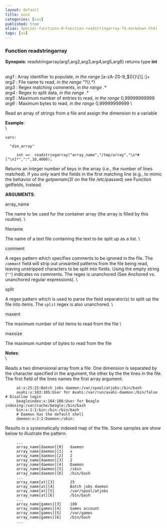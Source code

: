```yaml
---
layout: default
title: xxxx
categories: [xxx]
published: true
alias: Special-functions-0-Function-readstringarray-74.markdown.html
tags: [xx]
---
```


### Function readstringarray

**Synopsis**: readstringarray(arg1,arg2,arg3,arg4,arg5,arg6) returns
type **int**

\
 *arg1* : Array identifier to populate, *in the range*
[a-zA-Z0-9\_\$(){}\\[\\].:]+ \
 *arg2* : File name to read, *in the range* "?(/.\*) \
 *arg3* : Regex matching comments, *in the range* .\* \
 *arg4* : Regex to split data, *in the range* .\* \
 *arg5* : Maximum number of entries to read, *in the range*
0,99999999999 \
 *arg6* : Maximum bytes to read, *in the range* 0,99999999999 \

Read an array of strings from a file and assign the dimension to a
variable

**Example**:\
 \

    vars:

      "dim_array" 

         int =>  readstringarray("array_name","/tmp/array","\s*#[^\n]*",":",10,4000);

Returns an integer number of keys in the array (i.e., the number of
lines matched). If you only want the fields in the first matching line
(e.g., to mimic the behavior of the *getpwnam(3)* on the file
/etc/passwd) see Function getfields, instead.

**ARGUMENTS**:

array\_name

The name to be used for the container array (the array is filled by this
routine). \

filename

The name of a text file containing the text to be split up as a list. \

comment

A regex pattern which specifies comments to be ignored in the file. The
`comment` field will strip out unwanted patterns from the file being
read, leaving unstripped characters to be split into fields. Using the
empty string (`""`) indicates no comments. The regex is unanchored (See
Anchored vs. unanchored regular expressions). \

split

A regex pattern which is used to parse the field separator(s) to split
up the file into items. The `split` regex is also unanchored. \

maxent

The maximum number of list items to read from the file \

maxsize

The maximum number of bytes to read from the file

**Notes**:\
 \

Reads a two dimensional array from a file. One dimension is separated by
the character specified in the argument, the other by the the lines in
the file. The first field of the lines names the first array argument.

         
         at:x:25:25:Batch jobs daemon:/var/spool/atjobs:/bin/bash
         avahi:x:103:105:User for Avahi:/var/run/avahi-daemon:/bin/false    # Disallow login
         beagleindex:x:104:106:User for Beagle indexing:/var/cache/beagle:/bin/bash
         bin:x:1:1:bin:/bin:/bin/bash
         # Daemon has the default shell
         daemon:x:2:2:Daemon:/sbin:
         

Results in a systematically indexed map of the file. Some samples are
show below to illustrate the pattern.

         ...
         array_name[daemon][0]   daemon
         array_name[daemon][1]   x
         array_name[daemon][2]   2
         array_name[daemon][3]   2
         array_name[daemon][4]   Daemon
         array_name[daemon][5]   /sbin
         array_name[daemon][6]   /bin/bash
         ...
         array_name[at][3]       25
         array_name[at][4]       Batch jobs daemon
         array_name[at][5]       /var/spool/atjobs
         array_name[at][6]       /bin/bash
         ...
         array_name[games][3]    100
         array_name[games][4]    Games account
         array_name[games][5]    /var/games
         array_name[games][6]    /bin/bash
         ...
         
